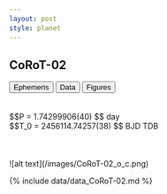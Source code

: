 ```yaml
---
layout: post
style: planet
---
```

<script src="../js/planets.js"></script>

## CoRoT-02

<!-- Tab links -->
<div class="tab">
<button class="tablinks" onclick="openCity(event, 'Ephemeris')">Ephemeris</button>
<button class="tablinks" onclick="openCity(event, 'Data')">Data</button>
<button class="tablinks" onclick="openCity(event, 'Figures')">Figures</button>
</div>

<!-- Tab content -->
<div id="Ephemeris" class="tabcontent" markdown="1">
<br/><br/>
$$P = 1.74299906(40) $$ day <br/>
$$T_0 = 2456114.74257(38) $$ BJD TDB
<br/><br/>
<br/><br/>
![alt text](/images/CoRoT-02_o_c.png)
</div>


<div id="Data" class="tabcontent" markdown="1">

{% include data/data_CoRoT-02.md %}

</div>
